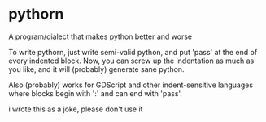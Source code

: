 # pythorn

A program/dialect that makes python better and worse

To write pythorn, just write semi-valid python, and put 'pass' at the end of every indented block. Now, you can screw up the indentation as much as you like, and it will (probably) generate sane python.

Also (probably) works for GDScript and other indent-sensitive languages where blocks begin with ':' and can end with 'pass'.

i wrote this as a joke, please don't use it